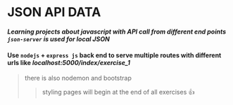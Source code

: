 # JSON API DATA 
  ***Learning projects about javascript with API call from different end points `json-server` is used for local JSON***
  #### Use `nodejs` + `express js` back end to serve multiple routes with different urls like ***localhost:5000/index/exercise_1***
  > there is also nodemon and bootstrap 
  >> styling pages will begin at the end of all exercises :+1:
